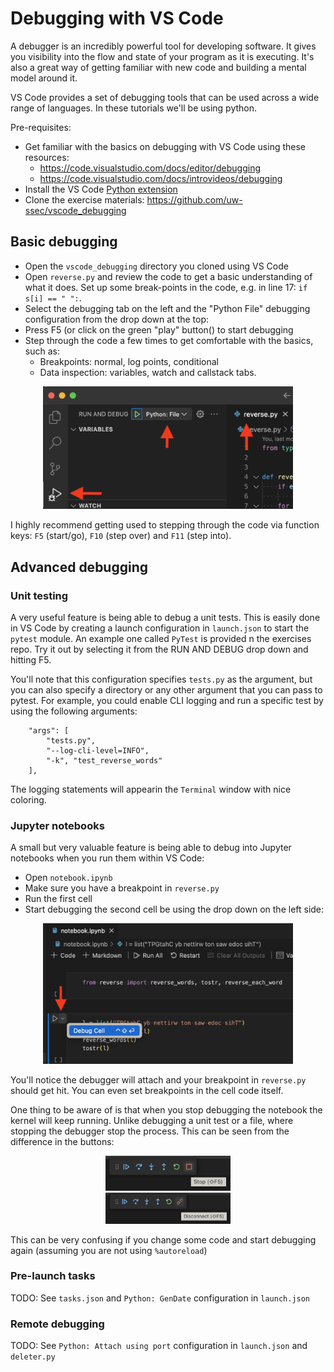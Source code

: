 # Debugging with VS Code

A debugger is an incredibly powerful tool for developing software. It gives you visibility into the flow and state of your program as it is executing. It's also a great way of getting familiar with new code and building a mental model around it. 

VS Code provides a set of debugging tools that can be used across a wide range of languages. In these tutorials we'll be using python.

Pre-requisites:
- Get familiar with the basics on debugging with VS Code using these resources:
  - https://code.visualstudio.com/docs/editor/debugging
  - https://code.visualstudio.com/docs/introvideos/debugging
- Install the VS Code [Python extension](https://marketplace.visualstudio.com/items?itemName=ms-python.python)
- Clone the exercise materials: https://github.com/uw-ssec/vscode_debugging



## Basic debugging

- Open the `vscode_debugging` directory you cloned using VS Code
- Open `reverse.py` and review the code to get a basic understanding of what it does. Set up some break-points in the code, e.g. in line 17: `if s[i] == " ":`.
- Select the debugging tab on the left and the "Python File" debugging configuration from the drop down at the top:
- Press F5 (or click on the green "play" button() to start debugging
- Step through the code a few times to get comfortable with the basics, such as:
  - Breakpoints: normal, log points, conditional
  - Data inspection: variables, watch and callstack tabs.

<p align="center">
<img src="basic_debug.png" width="400">
</p>

I highly recommend getting used to stepping through the code via function keys: `F5` (start/go), `F10` (step over) and `F11` (step into).

## Advanced debugging

### Unit testing

A very useful feature is being able to debug a unit tests. This is easily done in VS Code by creating a launch configuration in `launch.json` to start the `pytest` module. An example one called `PyTest` is provided n the exercises repo. Try it out by selecting it from the RUN AND DEBUG drop down and hitting F5.

You'll note that this configuration specifies `tests.py` as the argument, but you can also specify a directory or any other argument that you can pass to pytest. For example, you could enable CLI logging and run a specific test by using the following arguments:

```
    "args": [
        "tests.py",
        "--log-cli-level=INFO",
        "-k", "test_reverse_words"
    ],
```
The logging statements will appearin the `Terminal` window with nice coloring.

### Jupyter notebooks

A small but very valuable feature is being able to debug into Jupyter notebooks when you run them within VS Code:

- Open `notebook.ipynb`
- Make sure you have a breakpoint in `reverse.py`
- Run the first cell 
- Start debugging the second cell be using the drop down on the left side:

<p align="center">
    <img src="notebook.png" width="400">
</p>

You'll notice the debugger will attach and your breakpoint in `reverse.py` should get hit. You can even set breakpoints in the cell code itself. 

One thing to be aware of is that when you stop debugging the notebook the kernel will keep running. Unlike debugging a unit test or a file, where stopping the debugger stop the process. This can be seen from the difference in the buttons:

<p align="center">
    <img src="stop.png" width="200"> <br/>
    <img src="disconnect.png" width="200">
</p>

This can be very confusing if you change some code and start debugging again (assuming you are not using `%autoreload`)

### Pre-launch tasks
TODO:
See `tasks.json` and `Python: GenDate` configuration in `launch.json`

### Remote debugging
TODO:
See `Python: Attach using port` configuration in `launch.json` and `deleter.py`